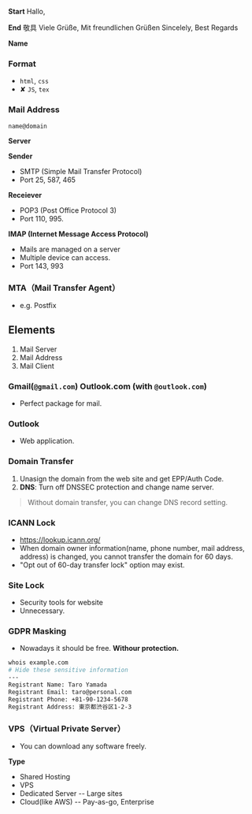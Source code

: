 **Start**
Hallo,


**End**
敬具
Viele Grüße, Mit freundlichen Grüßen
Sincelely, Best Regards

**Name**

### Format
* `html`, `css`
* ✘ `JS`, `tex`

### Mail Address

`name@domain`

**Server**
 
**Sender**
* SMTP (Simple Mail Transfer Protocol)
*  Port 25, 587, 465

**Receiever**
* POP3 (Post Office Protocol 3)
* Port 110, 995.


**IMAP (Internet Message Access Protocol)**
* Mails are managed on a server
* Multiple device can access.
* Port 143, 993

### MTA（Mail Transfer Agent）
* e.g. Postfix

## Elements
1. Mail Server
2. Mail Address
3. Mail Client

### Gmail(`@gmail.com`) Outlook.com (with `@outlook.com`)
* Perfect package for mail.


### Outlook

* Web application.

### Domain Transfer

1. Unasign the domain from the web site and get EPP/Auth Code.
1. **DNS**: Turn off DNSSEC protection and change name server.

> Without domain transfer, you can change DNS record setting.

### ICANN Lock
* https://lookup.icann.org/
* When domain owner information(name, phone number, mail address, address) is changed, you cannot transfer the domain for 60 days.
* "Opt out of 60-day transfer lock" option may exist.


### Site Lock
* Security tools for website
* Unnecessary.

### GDPR Masking

* Nowadays it should be free.
**Withour protection.**
```bash
whois example.com
# Hide these sensitive information
---
Registrant Name: Taro Yamada
Registrant Email: taro@personal.com
Registrant Phone: +81-90-1234-5678
Registrant Address: 東京都渋谷区1-2-3
```


### VPS（Virtual Private Server）
* You can download any software freely.

**Type**
* Shared Hosting
* VPS
* Dedicated Server -- Large sites
* Cloud(like AWS) -- Pay-as-go, Enterprise



